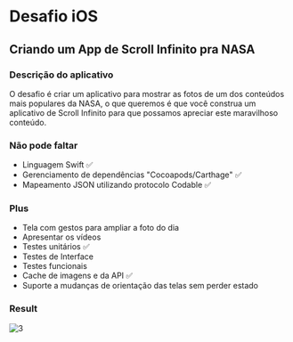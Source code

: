 # Desafio iOS

## Criando um App de Scroll Infinito pra NASA

### **Descrição do aplicativo**
O desafio é criar um aplicativo para mostrar as fotos de um dos conteúdos mais populares da NASA, o que queremos é que você construa um aplicativo de Scroll Infinito para que possamos apreciar este maravilhoso conteúdo.

### **Não pode faltar**
-   Linguagem Swift ✅
-   Gerenciamento de dependências "Cocoapods/Carthage" ✅
-   Mapeamento JSON utilizando protocolo Codable ✅


### **Plus**
-   Tela com gestos para ampliar a foto do dia
-   Apresentar os vídeos
-   Testes unitários ✅
-   Testes de Interface
-   Testes funcionais
-   Cache de imagens e da API ✅
-   Suporte a mudanças de orientação das telas sem perder estado

### **Result**


![3](https://user-images.githubusercontent.com/50888549/113302616-a4c59180-92d6-11eb-92d9-38db21b14915.gif)

